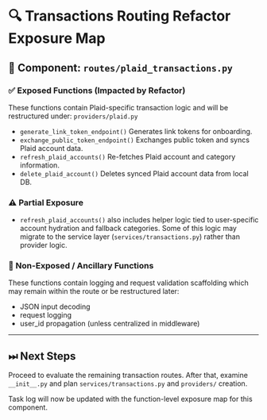 # 🔍 Transactions Routing Refactor Exposure Map

## 📁 Component: `routes/plaid_transactions.py`

### ✅ Exposed Functions (Impacted by Refactor)

These functions contain Plaid-specific transaction logic and will be restructured under:
`providers/plaid.py`

- `generate_link_token_endpoint()`
  Generates link tokens for onboarding.
- `exchange_public_token_endpoint()`
  Exchanges public token and syncs Plaid account data.
- `refresh_plaid_accounts()`
  Re-fetches Plaid account and category information.
- `delete_plaid_account()`
  Deletes synced Plaid account data from local DB.

### ⚠️ Partial Exposure

- `refresh_plaid_accounts()` also includes helper logic tied to user-specific account hydration and fallback categories. Some of this logic may migrate to the service layer (`services/transactions.py`) rather than provider logic.

### 🚫 Non-Exposed / Ancillary Functions

These functions contain logging and request validation scaffolding which may remain within the route or be restructured later:

- JSON input decoding
- request logging
- user_id propagation (unless centralized in middleware)

---

## ⏭ Next Steps

Proceed to evaluate the remaining transaction routes. After that, examine `__init__.py` and plan `services/transactions.py` and `providers/` creation.

Task log will now be updated with the function-level exposure map for this component.
